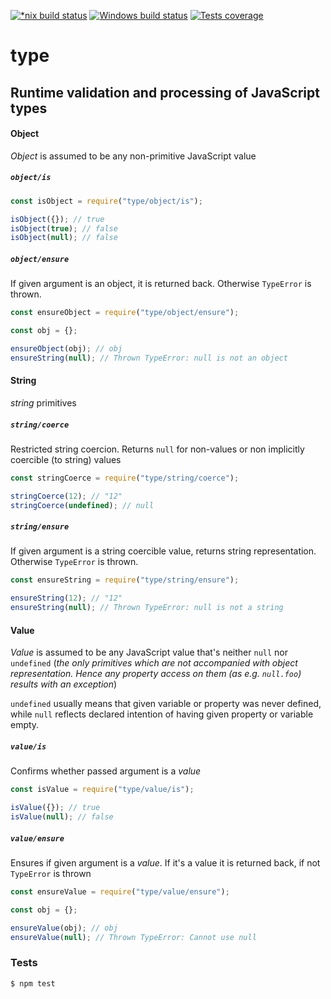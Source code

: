 [![*nix build status][nix-build-image]][nix-build-url]
[![Windows build status][win-build-image]][win-build-url]
[![Tests coverage][cov-image]][cov-url]

# type

## Runtime validation and processing of JavaScript types

#### Object

_Object_ is assumed to be any non-primitive JavaScript value

##### `object/is`

```javascript
const isObject = require("type/object/is");

isObject({}); // true
isObject(true); // false
isObject(null); // false
```

##### `object/ensure`

If given argument is an object, it is returned back. Otherwise `TypeError` is thrown.

```javascript
const ensureObject = require("type/object/ensure");

const obj = {};

ensureObject(obj); // obj
ensureString(null); // Thrown TypeError: null is not an object
```

#### String

_string_ primitives

##### `string/coerce`

Restricted string coercion. Returns `null` for non-values or non implicitly coercible (to string) values

```javascript
const stringCoerce = require("type/string/coerce");

stringCoerce(12); // "12"
stringCoerce(undefined); // null
```

##### `string/ensure`

If given argument is a string coercible value, returns string representation.
Otherwise `TypeError` is thrown.

```javascript
const ensureString = require("type/string/ensure");

ensureString(12); // "12"
ensureString(null); // Thrown TypeError: null is not a string
```

#### Value

_Value_ is assumed to be any JavaScript value that's neither `null` nor `undefined` (_the only primitives which are not accompanied with object representation. Hence any property access on them (as e.g. `null.foo`) results with an exception_)

`undefined` usually means that given variable or property was never defined, while `null` reflects declared intention of having given property or variable empty.

##### `value/is`

Confirms whether passed argument is a _value_

```javascript
const isValue = require("type/value/is");

isValue({}); // true
isValue(null); // false
```

##### `value/ensure`

Ensures if given argument is a _value_. If it's a value it is returned back, if not `TypeError` is thrown

```javascript
const ensureValue = require("type/value/ensure");

const obj = {};

ensureValue(obj); // obj
ensureValue(null); // Thrown TypeError: Cannot use null
```

### Tests

    $ npm test

[nix-build-image]: https://semaphoreci.com/api/v1/medikoo-org/type/branches/master/shields_badge.svg
[nix-build-url]: https://semaphoreci.com/medikoo-org/type
[win-build-image]: https://ci.appveyor.com/api/projects/status/8nrtluuwsb5k9l8d?svg=true
[win-build-url]: https://ci.appveyor.com/api/project/medikoo/type
[cov-image]: https://img.shields.io/codecov/c/github/medikoo/type.svg
[cov-url]: https://codecov.io/gh/medikoo/type
